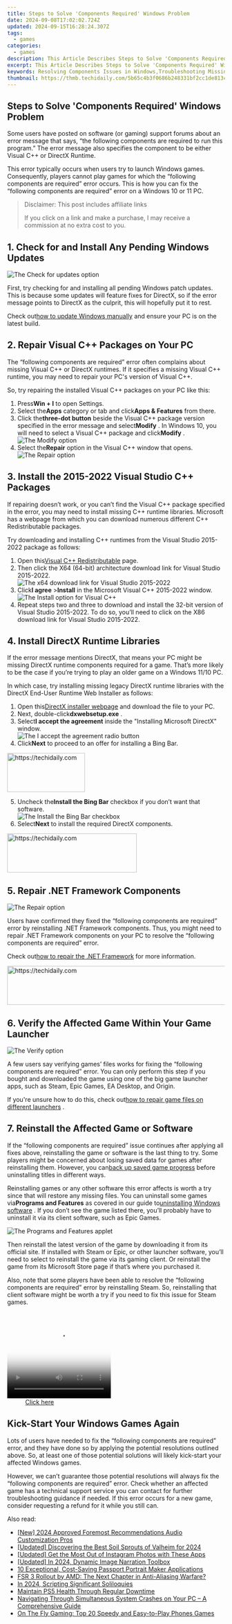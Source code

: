 ```yaml
---
title: Steps to Solve 'Components Required' Windows Problem
date: 2024-09-08T17:02:02.724Z
updated: 2024-09-15T16:28:24.307Z
tags:
  - games
categories:
  - games
description: This Article Describes Steps to Solve 'Components Required' Windows Problem
excerpt: This Article Describes Steps to Solve 'Components Required' Windows Problem
keywords: Resolving Components Issues in Windows,Troubleshooting Missing Components in Windows 10/11,Windows 'Components Required' Error Fixes,How to Detect Windows Component Problems,Windows Hardware Troubleshooting Guide,Fixing 'Required Components Not Found' In Microsoft OS,Troubleshooting Windows Setup Issues
thumbnail: https://thmb.techidaily.com/5b65c4b3f0686b248331bf2cc1de813c24155eaac6bf71f33265c2968e32a513.jpg
---
```


## Steps to Solve 'Components Required' Windows Problem

 Some users have posted on software (or gaming) support forums about an error message that says, “the following components are required to run this program.” The error message also specifies the component to be either Visual C++ or DirectX Runtime.

 This error typically occurs when users try to launch Windows games. Consequently, players cannot play games for which the “following components are required” error occurs. This is how you can fix the “following components are required” error on a Windows 10 or 11 PC.

>  Disclaimer: This post includes affiliate links
>
>  If you click on a link and make a purchase, I may receive a commission at no extra cost to you.
>

## 1\. Check for and Install Any Pending Windows Updates

![The Check for updates option](https://static1.makeuseofimages.com/wordpress/wp-content/uploads/2023/08/check-for-updates.jpg)

 First, try checking for and installing all pending Windows patch updates. This is because some updates will feature fixes for DirectX, so if the error message points to DirectX as the culprit, this will hopefully put it to rest.

 Check out[how to update Windows manually](https://www.makeuseof.com/update-windows-manually/) and ensure your PC is on the latest build.

## 2\. Repair Visual C++ Packages on Your PC

 The “following components are required” error often complains about missing Visual C++ or DirectX runtimes. If it specifies a missing Visual C++ runtime, you may need to repair your PC's version of Visual C++.

 So, try repairing the installed Visual C++ packages on your PC like this:

1. Press**Win + I** to open Settings.
2. Select the**Apps** category or tab and click**Apps & Features** from there.
3. Click the**three-dot button** beside the Visual C++ package version specified in the error message and select**Modify** . In Windows 10, you will need to select a Visual C++ package and click**Modify** .  
![The Modify option](https://static1.makeuseofimages.com/wordpress/wp-content/uploads/2023/08/modify-option.jpg)
4. Select the**Repair** option in the Visual C++ window that opens.  
![The Repair option](https://static1.makeuseofimages.com/wordpress/wp-content/uploads/2023/08/the-repair-option.jpg)

## 3\. Install the 2015-2022 Visual Studio C++ Packages

 If repairing doesn’t work, or you can’t find the Visual C++ package specified in the error, you may need to install missing C++ runtime libraries. Microsoft has a webpage from which you can download numerous different C++ Redistributable packages.

 Try downloading and installing C++ runtimes from the Visual Studio 2015-2022 package as follows:

1. Open this[Visual C++ Redistributable](https://learn.microsoft.com/en-us/cpp/windows/latest-supported-vc-redist?view=msvc-170) page.
2. Then click the X64 (64-bit) architecture download link for Visual Studio 2015-2022.  
![The x64 download link for Visual Studio 2015-2022](https://static1.makeuseofimages.com/wordpress/wp-content/uploads/2023/08/the-x64-link.jpg)
3. Click**I agree** \>**Install** in the Microsoft Visual C++ 2015-2022 window.  
![The Install option for Visual C++](https://static1.makeuseofimages.com/wordpress/wp-content/uploads/2023/08/the-install-button.jpg)
4. Repeat steps two and three to download and install the 32-bit version of Visual Studio 2015-2022\. To do so, you’ll need to click on the X86 download link for Visual Studio 2015-2022.

## 4\. Install DirectX Runtime Libraries

 If the error message mentions DirectX, that means your PC might be missing DirectX runtime components required for a game. That’s more likely to be the case if you’re trying to play an older game on a Windows 11/10 PC.

 In which case, try installing missing legacy DirectX runtime libraries with the DirectX End-User Runtime Web Installer as follows:

1. Open this[DirectX installer webpage](https://www.microsoft.com/en-gb/download/details.aspx?id=35) and download the file to your PC.
2. Next, double-click**dxwebsetup.exe** .
3. Select**I accept the agreement** inside the "Installing Microsoft DirectX" window.  
![The I accept the agreement radio button](https://static1.makeuseofimages.com/wordpress/wp-content/uploads/2023/08/the-i-accept-radio-button.jpg)
4. Click**Next** to proceed to an offer for installing a Bing Bar.

<!-- affiliate ads begin -->
<a href="https://aligracehair.sjv.io/c/5597632/2115943/19272" target="_top" id="2115943">
  <img src="//a.impactradius-go.com/display-ad/19272-2115943" border="0" alt="https://techidaily.com" width="180" height="90"/>
</a>
<img height="0" width="0" src="https://aligracehair.sjv.io/i/5597632/2115943/19272" style="position:absolute;visibility:hidden;" border="0" />
<!-- affiliate ads end -->

5. Uncheck the**Install the Bing Bar** checkbox if you don’t want that software.  
![The Install the Bing Bar checkbox](https://static1.makeuseofimages.com/wordpress/wp-content/uploads/2023/08/the-install-bing-bar-option.jpg)
6. Select**Next** to install the required DirectX components.

<!-- affiliate ads begin -->
<a href="https://aligracehair.sjv.io/c/5597632/2135400/19272" target="_top" id="2135400">
  <img src="//a.impactradius-go.com/display-ad/19272-2135400" border="0" alt="https://techidaily.com" width="300" height="90"/>
</a>
<img height="0" width="0" src="https://aligracehair.sjv.io/i/5597632/2135400/19272" style="position:absolute;visibility:hidden;" border="0" />
<!-- affiliate ads end -->

## 5\. Repair .NET Framework Components

![The Repair option](https://static1.makeuseofimages.com/wordpress/wp-content/uploads/2023/08/the-repair-option.jpg)

 Users have confirmed they fixed the “following components are required” error by reinstalling .NET Framework components. Thus, you might need to repair .NET Framework components on your PC to resolve the “following components are required” error.

 Check out[how to repair the .NET Framework](https://www.makeuseof.com/windows-repair-net-framework/) for more information.

<!-- affiliate ads begin -->
<a href="https://ephamedtechinc.pxf.io/c/5597632/2120867/26400?prodsku=mars" target="_top" id="2120867">
  <img src="//a.impactradius-go.com/display-ad/26400-2120867" border="0" alt="https://techidaily.com" width="728" height="90"/>
</a>
<img height="0" width="0" src="https://ephamedtechinc.pxf.io/i/5597632/2120867/26400?prodsku=mars" style="position:absolute;visibility:hidden;" border="0" />
<!-- affiliate ads end -->

## 6\. Verify the Affected Game Within Your Game Launcher

![The Verify option](https://static1.makeuseofimages.com/wordpress/wp-content/uploads/2023/08/the-verify-option.jpg)

 A few users say verifying games’ files works for fixing the “following components are required” error. You can only perform this step if you bought and downloaded the game using one of the big game launcher apps, such as Steam, Epic Games, EA Desktop, and Origin.

 If you're unsure how to do this, check out[how to repair game files on different launchers](https://www.makeuseof.com/how-to-verify-game-file-integrity-different-launchers/) .

## 7\. Reinstall the Affected Game or Software

 If the “following components are required” issue continues after applying all fixes above, reinstalling the game or software is the last thing to try. Some players might be concerned about losing saved data for games after reinstalling them. However, you can[back up saved game progress](https://www.makeuseof.com/tag/protect-your-game-saves/#:~:text=To%20turn%20on%20cloud%20saves,keep%20it%20in%20the%20cloud.) before uninstalling titles in different ways.

 Reinstalling games or any other software this error affects is worth a try since that will restore any missing files. You can uninstall some games via**Programs and Features** as covered in our guide to[uninstalling Windows software](https://www.makeuseof.com/windows-11-different-ways-to-uninstall-software/) . If you don’t see the game listed there, you’ll probably have to uninstall it via its client software, such as Epic Games.

![The Programs and Features applet](https://static1.makeuseofimages.com/wordpress/wp-content/uploads/2023/08/programs-and-features.jpg)

 Then reinstall the latest version of the game by downloading it from its official site. If installed with Steam or Epic, or other launcher software, you’ll need to select to reinstall the game via its gaming client. Or reinstall the game from its Microsoft Store page if that’s where you purchased it.

 Also, note that some players have been able to resolve the “following components are required” error by reinstalling Steam. So, reinstalling that client software might be worth a try if you need to fix this issue for Steam games.

<!-- affiliate ads begin -->
<span id="1328679">
					<video width="240" height="200" style="cursor:pointer"
           poster="//a.impactradius-go.com/display-clicktoplayimage/1328679.png"
           onclick="if(!this.playClicked){this.play();this.setAttribute('controls',true);this.playClicked=true;}">
	   <source src="//a.impactradius-go.com/display-ad/15852-1328679">
	   <img src="//a.impactradius-go.com/display-clicktoplayimage/1328679.png" style="border: none; height: 100%; width: 100%; object-fit: contain">
	</video>
	<div style="width:150px;text-align:center"><a href="javascript:window.open(decodeURIComponent('https%3A%2F%2Fthefitville.pxf.io%2Fc%2F5597632%2F1328679%2F15852'), '_blank');void(0);">Click here</a></div>
</span>
<img height="0" width="0" src="https://imp.pxf.io/i/5597632/1328679/15852" style="position:absolute;visibility:hidden;" border="0" />
<!-- affiliate ads end -->

## Kick-Start Your Windows Games Again

 Lots of users have needed to fix the “following components are required” error, and they have done so by applying the potential resolutions outlined above. So, at least one of those potential solutions will likely kick-start your affected Windows games.

 However, we can’t guarantee those potential resolutions will always fix the “following components are required” error. Check whether an affected game has a technical support service you can contact for further troubleshooting guidance if needed. If this error occurs for a new game, consider requesting a refund for it while you still can.

<ins class="adsbygoogle"
     style="display:block"
     data-ad-format="autorelaxed"
     data-ad-client="ca-pub-7571918770474297"
     data-ad-slot="1223367746"></ins>

<ins class="adsbygoogle"
     style="display:block"
     data-ad-client="ca-pub-7571918770474297"
     data-ad-slot="8358498916"
     data-ad-format="auto"
     data-full-width-responsive="true"></ins>

<span class="atpl-alsoreadstyle">Also read:</span>
<div><ul>
<li><a href="https://vp-tips.techidaily.com/new-2024-approved-foremost-recommendations-audio-customization-pros/"><u>[New] 2024 Approved Foremost Recommendations Audio Customization Pros</u></a></li>
<li><a href="https://screen-video-capture.techidaily.com/updated-discovering-the-best-soil-sprouts-of-valheim-for-2024/"><u>[Updated] Discovering the Best Soil Sprouts of Valheim for 2024</u></a></li>
<li><a href="https://instagram-video-recordings.techidaily.com/updated-get-the-most-out-of-instagram-photos-with-these-apps/"><u>[Updated] Get the Most Out of Instagram Photos with These Apps</u></a></li>
<li><a href="https://fox-links.techidaily.com/updated-in-2024-dynamic-image-narration-toolbox/"><u>[Updated] In 2024, Dynamic Image Narration Toolbox</u></a></li>
<li><a href="https://fox-friendly.techidaily.com/10-exceptional-cost-saving-passport-portrait-maker-applications/"><u>10 Exceptional, Cost-Saving Passport Portrait Maker Applications</u></a></li>
<li><a href="https://games-able.techidaily.com/fsr-3-rollout-by-amd-the-next-chapter-in-anti-aliasing-warfare/"><u>FSR 3 Rollout by AMD: The Next Chapter in Anti-Aliasing Warfare?</u></a></li>
<li><a href="https://youtube-help.techidaily.com/in-2024-scripting-significant-soliloquies/"><u>In 2024, Scripting Significant Soliloquies</u></a></li>
<li><a href="https://games-able.techidaily.com/maintain-ps5-health-through-regular-downtime/"><u>Maintain PS5 Health Through Regular Downtime</u></a></li>
<li><a href="https://win-solutions.techidaily.com/navigating-through-simultaneous-system-crashes-on-your-pc-a-comprehensive-guide/"><u>Navigating Through Simultaneous System Crashes on Your PC – A Comprehensive Guide</u></a></li>
<li><a href="https://games-able.techidaily.com/on-the-fly-gaming-top-20-speedy-and-easy-to-play-phones-games/"><u>On The Fly Gaming: Top 20 Speedy and Easy-to-Play Phones Games</u></a></li>
</ul></div>

